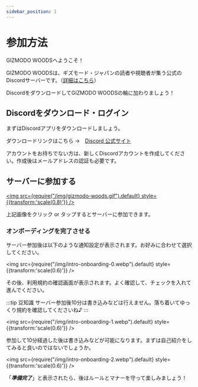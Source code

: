 ```yaml
---
sidebar_position: 1
---
```


# 参加方法

GIZMODO WOODSへようこそ！

GIZMODO WOODSは、ギズモード・ジャパンの読者や視聴者が集う公式のDiscordサーバーです。（[詳細はこちら](/about-us)）

DiscordをダウンロードしてGIZMODO WOODSの輪に加わりましょう！

## Discordをダウンロード・ログイン

まずはDiscordアプリをダウンロードしましょう。

ダウンロードリンクはこちら →　[Discord 公式サイト](https://discord.com)

アカウントをお持ちでない方は、新しくDiscordアカウントを作成してください。作成後はメールアドレスの認証も必要です。

## サーバーに参加する

<a href="https://discord.gg/gizmodo">

<img src={require("/img/gizmodo-woods.gif").default} style={{transform:'scale(0.8)'}} />

</a>

上記画像をクリック or タップするとサーバーに参加できます。

### オンボーディングを完了させる

サーバー参加後は以下のような通知設定が表示されます。お好みに合わせて選択してください。

<img src={require("/img/intro-onboarding-0.webp").default} style={{transform:'scale(0.6)'}} />

その後、利用規約の確認画面が表示されます。よく確認して、チェックを入れて進んでください。

:::tip 豆知識
サーバー参加後10分は書き込みなどは行えません。落ち着いてゆっくり規約を確認してくださいね♪
:::

<img src={require("/img/intro-onboarding-1.webp").default} style={{transform:'scale(0.6)'}} />

参加して10分経過した後は書き込みなどが可能になります。まずは自己紹介をしてみると良いのではないでしょうか。

<img src={require("/img/intro-onboarding-2.webp").default} style={{transform:'scale(0.6)'}} />

「***準備完了***」と表示されたら、後はルールとマナーを守って楽しみましょう！
